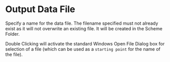 # Output Data File

Specify a name for the data file. The filename specified must not
already exist as it will not overwrite an existing file. It will be
created in the Scheme Folder.

Double Clicking will activate the standard Windows Open File Dialog
box for selection of a file (which can be used as a `starting point` for
the name of the file).

